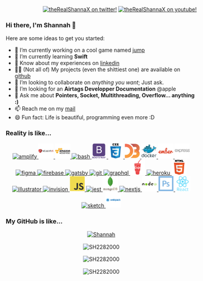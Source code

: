 <p align="right"> 
  <a href="https://twitter.com/SH2282000" target="blank"><img src="https://img.shields.io/twitter/follow/theRealShannaX?logo=twitter&style=for-the-badge" alt="theRealShannaX on twitter!"/></a>
  <a href="https://www.youtube.com/channel/UCtElHb-Icgh1EM5G7ZPdKVw" target="blank"><img src="https://img.shields.io/youtube/channel/subscribers/UCtElHb-Icgh1EM5G7ZPdKVw?logo=youtube&style=for-the-badge" alt="theRealShannaX on youtube!"/></a>
</p>

### Hi there, I'm Shannah 👋
  
Here are some ideas to get you started:

- 🔭 I’m currently working on a cool game named [jump](https://github.com/SH2282000/jump)
- 🌱 I’m currently learning **Swift**
- 📄 Know about my experiences on [linkedin](https://www.linkedin.com/in/shannax/)
- 👨‍💻 (Not all of) My projects (even the shittiest one) are available on [github](https://github.com/SH2282000)
- 👯 I’m looking to collaborate on _anything you want_; Just ask.
- 🤔 I’m looking for an **Airtags Developper Documentation** @apple
- 💬 Ask me about **Pointers, Socket, Multithreading, Overflow... anything :)** 
- 📫 Reach me on my [mail](mailto:shannah.santucci@gmail.com)
- 😄 Fun fact: Life is beautiful, programming even more :D

<!--<a href="https://dev.to/SH2282000" target="blank"><img align="center" src="https://cdn.jsdelivr.net/npm/simple-icons@3.0.1/icons/dev-dot-to.svg" alt="SH2282000" height="30" width="40" /></a> --><!-- just in case I'll post something on it one day Xd -->

### Reality is like... <!-- yeah I did this ;) -->

<p align="center"> <a href="https://aws.amazon.com/amplify/" target="_blank"> <img src="https://docs.amplify.aws/assets/logo-dark.svg" alt="amplify" width="40" height="40"/> </a> <a href="https://angular.io" target="_blank"> <img src="https://raw.githubusercontent.com/devicons/devicon/master/icons/angularjs/angularjs-original-wordmark.svg" alt="angularjs" width="40" height="40"/> </a> <a href="https://aws.amazon.com" target="_blank"> <img src="https://raw.githubusercontent.com/devicons/devicon/master/icons/amazonwebservices/amazonwebservices-original-wordmark.svg" alt="aws" width="40" height="40"/> </a> <a href="https://www.gnu.org/software/bash/" target="_blank"> <img src="https://www.vectorlogo.zone/logos/gnu_bash/gnu_bash-icon.svg" alt="bash" width="40" height="40"/> </a> <a href="https://getbootstrap.com" target="_blank"> <img src="https://raw.githubusercontent.com/devicons/devicon/master/icons/bootstrap/bootstrap-plain-wordmark.svg" alt="bootstrap" width="40" height="40"/> </a> <a href="https://www.w3schools.com/css/" target="_blank"> <img src="https://raw.githubusercontent.com/devicons/devicon/master/icons/css3/css3-original-wordmark.svg" alt="css3" width="40" height="40"/> </a> <a href="https://d3js.org/" target="_blank"> <img src="https://raw.githubusercontent.com/devicons/devicon/master/icons/d3js/d3js-original.svg" alt="d3js" width="40" height="40"/> </a> <a href="https://www.docker.com/" target="_blank"> <img src="https://raw.githubusercontent.com/devicons/devicon/master/icons/docker/docker-original-wordmark.svg" alt="docker" width="40" height="40"/> </a> <a href="https://emberjs.com/" target="_blank"> <img src="https://raw.githubusercontent.com/devicons/devicon/master/icons/ember/ember-original-wordmark.svg" alt="ember" width="40" height="40"/> </a> <a href="https://expressjs.com" target="_blank"> <img src="https://raw.githubusercontent.com/devicons/devicon/master/icons/express/express-original-wordmark.svg" alt="express" width="40" height="40"/> </a> <a href="https://www.figma.com/" target="_blank"> <img src="https://www.vectorlogo.zone/logos/figma/figma-icon.svg" alt="figma" width="40" height="40"/> </a> <a href="https://firebase.google.com/" target="_blank"> <img src="https://www.vectorlogo.zone/logos/firebase/firebase-icon.svg" alt="firebase" width="40" height="40"/> </a> <a href="https://www.gatsbyjs.com/" target="_blank"> <img src="https://www.vectorlogo.zone/logos/gatsbyjs/gatsbyjs-icon.svg" alt="gatsby" width="40" height="40"/> </a> <a href="https://git-scm.com/" target="_blank"> <img src="https://www.vectorlogo.zone/logos/git-scm/git-scm-icon.svg" alt="git" width="40" height="40"/> </a> <a href="https://graphql.org" target="_blank"> <img src="https://www.vectorlogo.zone/logos/graphql/graphql-icon.svg" alt="graphql" width="40" height="40"/> </a> <a href="https://gulpjs.com" target="_blank"> <img src="https://raw.githubusercontent.com/devicons/devicon/master/icons/gulp/gulp-plain.svg" alt="gulp" width="40" height="40"/> </a> <a href="https://heroku.com" target="_blank"> <img src="https://www.vectorlogo.zone/logos/heroku/heroku-icon.svg" alt="heroku" width="40" height="40"/> </a> <a href="https://www.w3.org/html/" target="_blank"> <img src="https://raw.githubusercontent.com/devicons/devicon/master/icons/html5/html5-original-wordmark.svg" alt="html5" width="40" height="40"/> </a> <a href="https://www.adobe.com/in/products/illustrator.html" target="_blank"> <img src="https://www.vectorlogo.zone/logos/adobe_illustrator/adobe_illustrator-icon.svg" alt="illustrator" width="40" height="40"/> </a> <a href="https://www.invisionapp.com/" target="_blank"> <img src="https://www.vectorlogo.zone/logos/invisionapp/invisionapp-icon.svg" alt="invision" width="40" height="40"/> </a> <a href="https://developer.mozilla.org/en-US/docs/Web/JavaScript" target="_blank"> <img src="https://raw.githubusercontent.com/devicons/devicon/master/icons/javascript/javascript-original.svg" alt="javascript" width="40" height="40"/> </a> <a href="https://jestjs.io" target="_blank"> <img src="https://www.vectorlogo.zone/logos/jestjsio/jestjsio-icon.svg" alt="jest" width="40" height="40"/> </a> <a href="https://www.mongodb.com/" target="_blank"> <img src="https://raw.githubusercontent.com/devicons/devicon/master/icons/mongodb/mongodb-original-wordmark.svg" alt="mongodb" width="40" height="40"/> </a> <a href="https://nextjs.org/" target="_blank"> <img src="https://cdn.worldvectorlogo.com/logos/nextjs-3.svg" alt="nextjs" width="40" height="40"/> </a> <a href="https://nodejs.org" target="_blank"> <img src="https://raw.githubusercontent.com/devicons/devicon/master/icons/nodejs/nodejs-original-wordmark.svg" alt="nodejs" width="40" height="40"/> </a> <a href="https://www.photoshop.com/en" target="_blank"> <img src="https://raw.githubusercontent.com/devicons/devicon/master/icons/photoshop/photoshop-line.svg" alt="photoshop" width="40" height="40"/> </a> <a href="https://reactjs.org/" target="_blank"> <img src="https://raw.githubusercontent.com/devicons/devicon/master/icons/react/react-original-wordmark.svg" alt="react" width="40" height="40"/> </a> <a href="https://www.sketch.com/" target="_blank"> <img src="https://www.vectorlogo.zone/logos/sketchapp/sketchapp-icon.svg" alt="sketch" width="40" height="40"/> </a> <a href="https://webpack.js.org" target="_blank"> <img src="https://raw.githubusercontent.com/devicons/devicon/d00d0969292a6569d45b06d3f350f463a0107b0d/icons/webpack/webpack-original-wordmark.svg" alt="webpack" width="40" height="40"/> </a> </p>

### My GitHub is like...

<p align="center"> <a href="https://github.com/SH2282000/github-profile-trophy"><img src="https://github-profile-trophy.vercel.app/?username=SH2282000" alt="Shannah" /></a></p>
<p align="center"><img align="center" src="https://github-readme-stats.vercel.app/api?username=SH2282000&show_icons=true&locale=en" alt="SH2282000" /></p>
<p align="center"><img align="center" src="https://github-readme-streak-stats.herokuapp.com/?user=SH2282000&" alt="SH2282000" /></p>
<p align="center"><img align="center" src="https://github-readme-stats.vercel.app/api/top-langs?username=SH2282000&show_icons=true&locale=en&layout=compact" alt="SH2282000" /></p>

